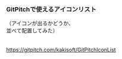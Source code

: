 ### GitPitchで使えるアイコンリスト
（アイコンが出るかどうか、  
並べて配置してみた）  
　  

https://gitpitch.com/kakisoft/GitPitchIconList  